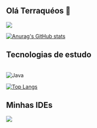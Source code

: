 ## Olá Terraquéos 👋 
<a href="https://www.linkedin.com/in/matheusataide9" target="_blank"><img src="https://img.shields.io/badge/-LinkedIn-%230077B5?style=for-the-badge&logo=linkedin&logoColor=white" target="_blank"></a> 

[![Anurag's GitHub stats](https://github-readme-stats.vercel.app/api?username=MatheusAfox9&theme=radical&layout=compact&show_icons=true&hide=contribs,prs)](https://github.com/anuraghazra/github-readme-stats)

## Tecnologias de estudo
<div style="display: inline-block"><br/>

<img align="center" alt="Java" src="https://img.shields.io/badge/Java-ED8B00?style=for-the-badge&logo=openjdk&logoColor=white" />
 
</div><br/>

[![Top Langs](https://github-readme-stats.vercel.app/api/top-langs/?username=MatheusAfox9&show_icons=true&theme=radical&layout=compact)](https://github.com/anuraghazra/github-readme-stats)

## Minhas IDEs
<img src='https://img.shields.io/badge/Visual_Studio_Code-0078D4?style=for-the-badge&logo=visual%20studio%20code&logoColor=white' />
